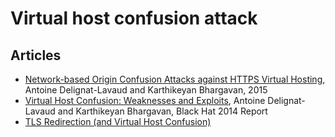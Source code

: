 # Virtual host confusion attack

## Articles

* [Network-based Origin Confusion Attacks against HTTPS Virtual Hosting](https://www.mitls.org/downloads/vhost_confusion.pdf), Antoine Delignat-Lavaud and Karthikeyan Bhargavan, 2015
* [Virtual Host Confusion: Weaknesses and Exploits](https://bh.ht.vc/vhost_confusion.pdf), Antoine Delignat-Lavaud and Karthikeyan Bhargavan, Black Hat 2014 Report
* [TLS Redirection (and Virtual Host Confusion)](https://rstforums.com/forum/topic/107138-tls-redirection-and-virtual-host-confusion/)

